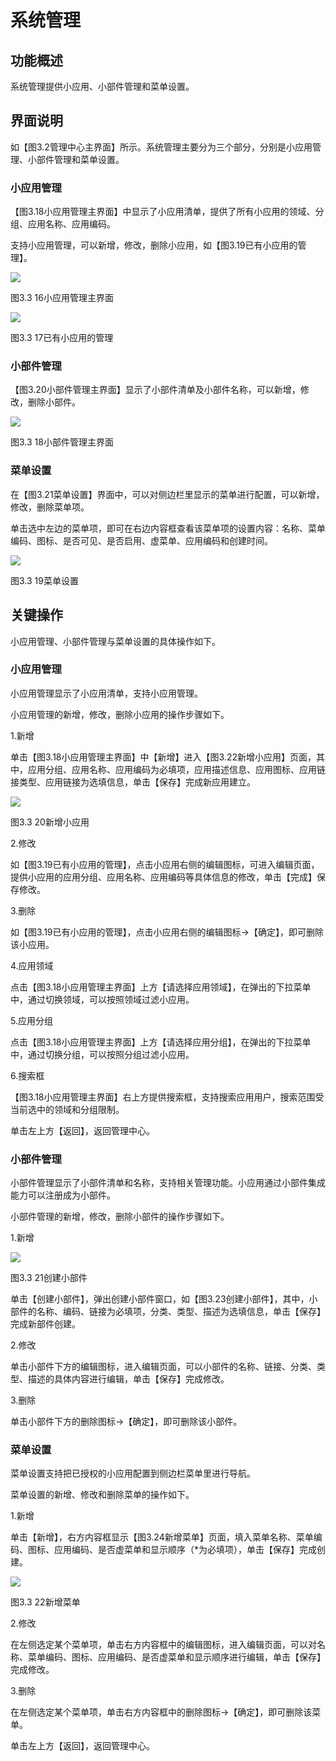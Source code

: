 # 系统管理

## 功能概述

系统管理提供小应用、小部件管理和菜单设置。

## 界面说明

如【图3.2管理中心主界面】所示。系统管理主要分为三个部分，分别是小应用管理、小部件管理和菜单设置。

### 小应用管理

【图3.18小应用管理主界面】中显示了小应用清单，提供了所有小应用的领域、分组、应用名称、应用编码。

支持小应用管理，可以新增，修改，删除小应用，如【图3.19已有小应用的管理】。

![](/articles/workbench/3-/image/image23.png)

图3.3 16小应用管理主界面

![](/articles/workbench/3-/image/image24.png)

图3.3 17已有小应用的管理

### 小部件管理

【图3.20小部件管理主界面】显示了小部件清单及小部件名称，可以新增，修改，删除小部件。

![](/articles/workbench/3-/image/image25.png)

图3.3 18小部件管理主界面

### 菜单设置

在【图3.21菜单设置】界面中，可以对侧边栏里显示的菜单进行配置，可以新增，修改，删除菜单项。

单击选中左边的菜单项，即可在右边内容框查看该菜单项的设置内容：名称、菜单编码、图标、是否可见、是否启用、虚菜单、应用编码和创建时间。

![](/articles/workbench/3-/image/image26.png)

图3.3 19菜单设置

## 关键操作

小应用管理、小部件管理与菜单设置的具体操作如下。

### 小应用管理

小应用管理显示了小应用清单，支持小应用管理。

小应用管理的新增，修改，删除小应用的操作步骤如下。

1.新增

单击【图3.18小应用管理主界面】中【新增】进入【图3.22新增小应用】页面，其中，应用分组、应用名称、应用编码为必填项，应用描述信息、应用图标、应用链接类型、应用链接为选填信息，单击【保存】完成新应用建立。

![](/articles/workbench/3-/image/image27.png)

图3.3 20新增小应用

2.修改

如【图3.19已有小应用的管理】，点击小应用右侧的编辑图标，可进入编辑页面，提供小应用的应用分组、应用名称、应用编码等具体信息的修改，单击【完成】保存修改。

3.删除

如【图3.19已有小应用的管理】，点击小应用右侧的编辑图标→【确定】，即可删除该小应用。

4.应用领域

点击【图3.18小应用管理主界面】上方【请选择应用领域】，在弹出的下拉菜单中，通过切换领域，可以按照领域过滤小应用。

5.应用分组

点击【图3.18小应用管理主界面】上方【请选择应用分组】，在弹出的下拉菜单中，通过切换分组，可以按照分组过滤小应用。

6.搜索框

【图3.18小应用管理主界面】右上方提供搜索框，支持搜索应用用户，搜索范围受当前选中的领域和分组限制。

单击左上方【返回】，返回管理中心。

### 小部件管理

小部件管理显示了小部件清单和名称，支持相关管理功能。小应用通过小部件集成能力可以注册成为小部件。

小部件管理的新增，修改，删除小部件的操作步骤如下。

1.新增

![](/articles/workbench/3-/image/image28.png)

图3.3 21创建小部件

单击【创建小部件】，弹出创建小部件窗口，如【图3.23创建小部件】，其中，小部件的名称、编码、链接为必填项，分类、类型、描述为选填信息，单击【保存】完成新部件创建。

2.修改

单击小部件下方的编辑图标，进入编辑页面，可以小部件的名称、链接、分类、类型、描述的具体内容进行编辑，单击【保存】完成修改。

3.删除

单击小部件下方的删除图标→【确定】，即可删除该小部件。

### 菜单设置

菜单设置支持把已授权的小应用配置到侧边栏菜单里进行导航。

菜单设置的新增、修改和删除菜单的操作如下。

1.新增

单击【新增】，右方内容框显示【图3.24新增菜单】页面，填入菜单名称、菜单编码、图标、应用编码、是否虚菜单和显示顺序（*为必填项），单击【保存】完成创建。

![](/articles/workbench/3-/image/image29.png)

图3.3 22新增菜单

2.修改

在左侧选定某个菜单项，单击右方内容框中的编辑图标，进入编辑页面，可以对名称、菜单编码、图标、应用编码、是否虚菜单和显示顺序进行编辑，单击【保存】完成修改。

3.删除

在左侧选定某个菜单项，单击右方内容框中的删除图标→【确定】，即可删除该菜单。

单击左上方【返回】，返回管理中心。

